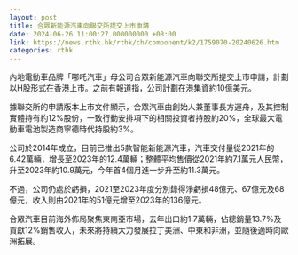 ```yaml
---
layout: post
title: 合眾新能源汽車向聯交所提交上市申請
date: 2024-06-26 11:00:27.000000000 +08:00
link: https://news.rthk.hk/rthk/ch/component/k2/1759070-20240626.htm
categories: rthk
---
```


內地電動車品牌「哪吒汽車」母公司合眾新能源汽車向聯交所提交上市申請，計劃以H股形式在香港上市。之前有報道指，公司計劃在港集資約10億美元。

據聯交所的申請版本上市文件顯示，合眾汽車由創始人兼董事長方運舟，及其控制實體持有約12%股份，一致行動安排項下的相關投資者持股約20%，全球最大電動車電池製造商寧德時代持股約3%。

公司於2014年成立，目前已推出5款智能新能源汽車，汽車交付量從2021年的6.42萬輛，增長至2023年的12.4萬輛；整體平均售價從2021年約7.1萬元人民幣，升至2023年約10.9萬元，今年首4個月進一步升至約11.3萬元。

不過，公司仍處於虧損，2021至2023年度分別錄得淨虧損48億元、67億元及68億元，收入則由2021年的51億元增至2023年的136億元。

合眾汽車目前海外佈局聚焦東南亞市場，去年出口約1.7萬輛，佔總銷量13.7%及貢獻12%銷售收入，未來將持續大力發展拉丁美洲、中東和非洲，並隨後適時向歐洲拓展。
